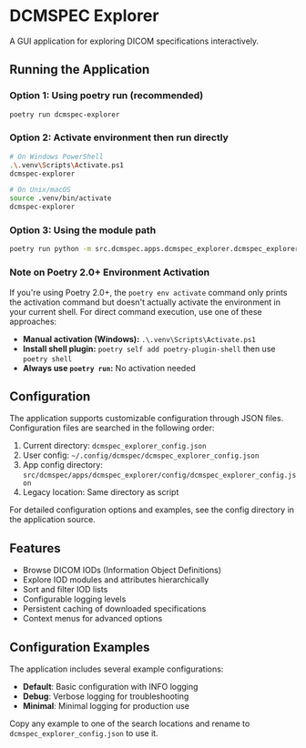 # DCMSPEC Explorer

A GUI application for exploring DICOM specifications interactively.

## Running the Application

### Option 1: Using poetry run (recommended)
```bash
poetry run dcmspec-explorer
```

### Option 2: Activate environment then run directly
```bash
# On Windows PowerShell
.\.venv\Scripts\Activate.ps1
dcmspec-explorer

# On Unix/macOS
source .venv/bin/activate
dcmspec-explorer
```

### Option 3: Using the module path
```bash
poetry run python -m src.dcmspec.apps.dcmspec_explorer.dcmspec_explorer
```

### Note on Poetry 2.0+ Environment Activation

If you're using Poetry 2.0+, the `poetry env activate` command only prints the activation command but doesn't actually activate the environment in your current shell. For direct command execution, use one of these approaches:

- **Manual activation (Windows):** `.\.venv\Scripts\Activate.ps1`
- **Install shell plugin:** `poetry self add poetry-plugin-shell` then use `poetry shell`
- **Always use `poetry run`:** No activation needed

## Configuration

The application supports customizable configuration through JSON files. Configuration files are searched in the following order:

1. Current directory: `dcmspec_explorer_config.json`
2. User config: `~/.config/dcmspec/dcmspec_explorer_config.json`
3. App config directory: `src/dcmspec/apps/dcmspec_explorer/config/dcmspec_explorer_config.json`
4. Legacy location: Same directory as script

For detailed configuration options and examples, see the config directory in the application source.

## Features

- Browse DICOM IODs (Information Object Definitions)
- Explore IOD modules and attributes hierarchically
- Sort and filter IOD lists
- Configurable logging levels
- Persistent caching of downloaded specifications
- Context menus for advanced options

## Configuration Examples

The application includes several example configurations:

- **Default**: Basic configuration with INFO logging
- **Debug**: Verbose logging for troubleshooting
- **Minimal**: Minimal logging for production use

Copy any example to one of the search locations and rename to `dcmspec_explorer_config.json` to use it.
